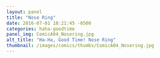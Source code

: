 ```yaml
---
layout: panel
title: "Nose Ring"
date: 2016-07-01 18:21:45 -0500
categories: haha-goodtime
panel_img: ComicA04_Nosering.jpg
alt_title: "Ha-Ha, Good Time! Nose Ring"
thumbnail: /images/comics/thumbs/ComicA04_Nosering.jpg
---
```


